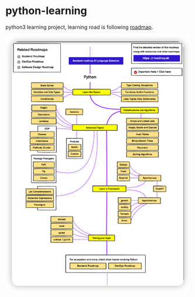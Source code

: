 # python-learning
python3 learning project, learning road is following [roadmap](https://roadmap.sh/python).

![python roadmap](docs/image.png)